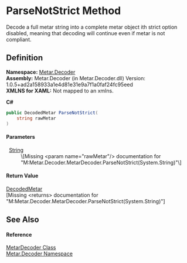 # ParseNotStrict Method


Decode a full metar string into a complete metar object ith strict option disabled, meaning that decoding will continue even if metar is not compliant.



## Definition
**Namespace:** <a href="N_Metar_Decoder.md">Metar.Decoder</a>  
**Assembly:** Metar.Decoder (in Metar.Decoder.dll) Version: 1.0.5+ad2a158933a1e4d81e31e9a7f1a0faf24fc95eed  
**XMLNS for XAML:** Not mapped to an xmlns.

**C#**
``` C#
public DecodedMetar ParseNotStrict(
	string rawMetar
)
```



#### Parameters
<dl><dt>  <a href="https://learn.microsoft.com/dotnet/api/system.string" target="_blank" rel="noopener noreferrer">String</a></dt><dd>\[Missing &lt;param name="rawMetar"/&gt; documentation for "M:Metar.Decoder.MetarDecoder.ParseNotStrict(System.String)"\]</dd></dl>

#### Return Value
<a href="T_Metar_Decoder_Entity_DecodedMetar.md">DecodedMetar</a>  
\[Missing &lt;returns&gt; documentation for "M:Metar.Decoder.MetarDecoder.ParseNotStrict(System.String)"\]

## See Also


#### Reference
<a href="T_Metar_Decoder_MetarDecoder.md">MetarDecoder Class</a>  
<a href="N_Metar_Decoder.md">Metar.Decoder Namespace</a>  

